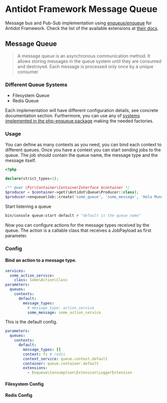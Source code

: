 # Antidot Framework Message Queue

Message bus and Pub-Sub implementation using [enqueue/enqueue](https://github.com/php-enqueue/enqueue-dev) for Antidot Framework.
Check the list of the available extensions at [their docs](https://github.com/php-enqueue/enqueue-dev/blob/master/docs/client/supported_brokers.md).

## Message Queue

> A message queue is an asynchronous communication method. It allows storing messages in the queue system until they are consumed and destroyed. 
>Each message is processed only once by a unique consumer.

### Different Queue Systems

* Filesystem Queue
* Redis Queue

Each implementation will have different configuration details, see concrete documentation section. Furthermore, 
you can use any of [systems implemented in the php-enqueue package](https://php-enqueue.github.io/transport) making the needed factories.

### Usage

You can define as many contexts as you need, you can bind each context to different queues.
Once you have a context you can start sending jobs to the queue. 
The job should contain the queue name, the message type and the message itself.

```php
<?php

declare(strict_types=1);

/** @var \Psr\Container\ContainerInterface $container */
$producer = $container->get(\Antidot\Queue\Producer::class);
$producer->enqueue(Job::create('some_queue', 'some_message', 'Hola Mundo!!')); 
```

Start listening a queue

```bash
bin/console queue:start default # "default is the queue name"
```

Now you can configure actions for the message types received by the queue. 
The action is a callable class that receives a JobPayload as first parameter.

### Config


#### Bind an action to a message type.

```yaml
services:
  some_action_service:
    class: Some\Action\Class
parameters:
  queues:
    contexts:
      default:
        message_types:
          # message_type: action_service
          some_message: some_action_service
```

This is the default config.

```yaml
parameters:
  queues:
    contexts:
      default:
        message_types: []
        context: fs # redis
        context_service: queue.context.default
        container: queue.container.default
        extensions:
          - Enqueue\Consumption\Extension\LoggerExtension

```

#### Filesystem Config

#### Redis Config
